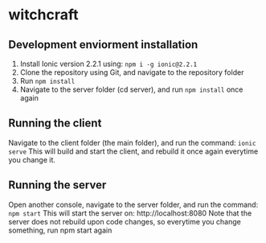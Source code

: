 # witchcraft

## Development enviorment installation
1. Install Ionic version 2.2.1 using: `npm i -g ionic@2.2.1`
2. Clone the repository using Git, and navigate to the repository folder
3. Run `npm install`
4. Navigate to the server folder (cd server), and run `npm install` once again

## Running the client
Navigate to the client folder (the main folder), and run the command: `ionic serve`
This will build and start the client, and rebuild it once again everytime you change it.

## Running the server
Open another console, navigate to the server folder, and run the command: `npm start`
This will start the server on: http://localhost:8080
Note that the server does not rebuild upon code changes, so everytime you change something, run npm start again
